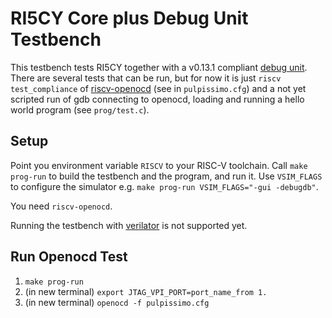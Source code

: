 RI5CY Core plus Debug Unit Testbench
=====================

This testbench tests RI5CY together with a v0.13.1 compliant [debug
unit](https://www.github.com/pulp-platform/riscv-dbg). There are several tests
that can be run, but for now it is just `riscv test_compliance` of
[riscv-openocd](https://www.github.com/riscv/riscv-openocd) (see in
`pulpissimo.cfg`) and a not yet scripted run of gdb connecting to openocd,
loading and running a hello world program (see `prog/test.c`).

Setup
----------------------

Point you environment variable `RISCV` to your RISC-V toolchain. Call `make
prog-run` to build the testbench and the program, and run it. Use `VSIM_FLAGS`
to configure the simulator e.g. `make prog-run VSIM_FLAGS="-gui -debugdb"`.

You need `riscv-openocd`.

Running the testbench with [verilator](https://www.veripool.org/wiki/verilator)
is not supported yet.


Run Openocd Test
-----------------------
1. `make prog-run`
3. (in new terminal) `export JTAG_VPI_PORT=port_name_from 1.`
2. (in new terminal) `openocd -f pulpissimo.cfg`
